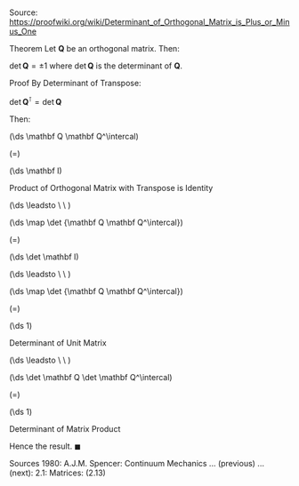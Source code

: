 # 

Source: https://proofwiki.org/wiki/Determinant_of_Orthogonal_Matrix_is_Plus_or_Minus_One

Theorem
Let $\mathbf Q$ be an orthogonal matrix.
Then:

$\det \mathbf Q = \pm 1$
where $\det \mathbf Q$ is the determinant of $\mathbf Q$.


Proof
By Determinant of Transpose:

$\det \mathbf Q^\intercal = \det \mathbf Q$

Then:














\(\ds \mathbf Q \mathbf Q^\intercal\)

\(=\)







\(\ds \mathbf I\)





Product of Orthogonal Matrix with Transpose is Identity








\(\ds \leadsto \ \ \)





\(\ds \map \det {\mathbf Q \mathbf Q^\intercal}\)

\(=\)







\(\ds \det \mathbf I\)














\(\ds \leadsto \ \ \)





\(\ds \map \det {\mathbf Q \mathbf Q^\intercal}\)

\(=\)







\(\ds 1\)





Determinant of Unit Matrix








\(\ds \leadsto \ \ \)





\(\ds \det \mathbf Q \det \mathbf Q^\intercal\)

\(=\)







\(\ds 1\)





Determinant of Matrix Product



Hence the result.
$\blacksquare$


Sources
1980: A.J.M. Spencer: Continuum Mechanics ... (previous) ... (next): $2.1$: Matrices: $(2.13)$




